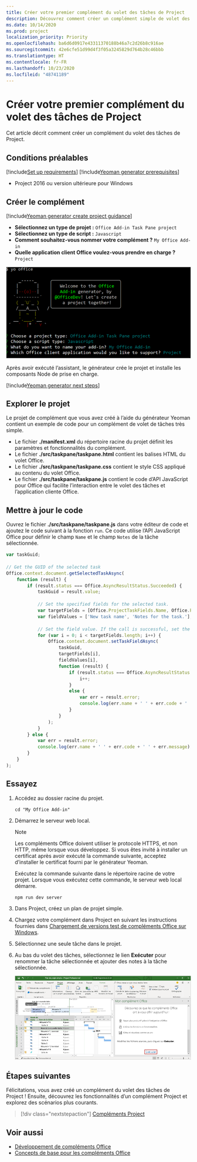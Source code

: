 ```yaml
---
title: Créer votre premier complément du volet des tâches de Project
description: Découvrez comment créer un complément simple de volet des tâches Project à l’aide de l’API JavaScript pour Office.
ms.date: 10/14/2020
ms.prod: project
localization_priority: Priority
ms.openlocfilehash: ba6d6d0917e43311370188b46a7c2d26b8c916ae
ms.sourcegitcommit: 42e6cfe51d99d4f3f05a3245829d764b28c46bbb
ms.translationtype: HT
ms.contentlocale: fr-FR
ms.lasthandoff: 10/23/2020
ms.locfileid: "48741189"
---
```

# <a name="build-your-first-project-task-pane-add-in"></a>Créer votre premier complément du volet des tâches de Project

Cet article décrit comment créer un complément du volet des tâches de Project.

## <a name="prerequisites"></a>Conditions préalables

[!include[Set up requirements](../includes/set-up-dev-environment-beforehand.md)]
[!include[Yeoman generator prerequisites](../includes/quickstart-yo-prerequisites.md)]

- Project 2016 ou version ultérieure pour Windows

## <a name="create-the-add-in"></a>Créer le complément

[!include[Yeoman generator create project guidance](../includes/yo-office-command-guidance.md)]

- **Sélectionnez un type de projet :** `Office Add-in Task Pane project`
- **Sélectionnez un type de script :** `Javascript`
- **Comment souhaitez-vous nommer votre complément ?** `My Office Add-in`
- **Quelle application client Office voulez-vous prendre en charge ?** `Project`

![Capture d’écran des invites et des réponses relatives au générateur Yeoman](../images/yo-office-project.png)

Après avoir exécuté l’assistant, le générateur crée le projet et installe les composants Node de prise en charge.

[!include[Yeoman generator next steps](../includes/yo-office-next-steps.md)]

## <a name="explore-the-project"></a>Explorer le projet

Le projet de complément que vous avez créé à l’aide du générateur Yeoman contient un exemple de code pour un complément de volet de tâches très simple. 

- Le fichier **./manifest.xml** du répertoire racine du projet définit les paramètres et fonctionnalités du complément.
- Le fichier **./src/taskpane/taskpane.html** contient les balises HTML du volet Office.
- Le fichier **./src/taskpane/taskpane.css** contient le style CSS appliqué au contenu du volet Office.
- Le fichier **./src/taskpane/taskpane.js** contient le code d’API JavaScript pour Office qui facilite l’interaction entre le volet des tâches et l’application cliente Office.

## <a name="update-the-code"></a>Mettre à jour le code

Ouvrez le fichier **./src/taskpane/taskpane.js** dans votre éditeur de code et ajoutez le code suivant à la fonction `run`. Ce code utilise l’API JavaScript Office pour définir le champ `Name` et le champ `Notes` de la tâche sélectionnée.

```js
var taskGuid;

// Get the GUID of the selected task
Office.context.document.getSelectedTaskAsync(
    function (result) {
        if (result.status === Office.AsyncResultStatus.Succeeded) {
            taskGuid = result.value;

            // Set the specified fields for the selected task.
            var targetFields = [Office.ProjectTaskFields.Name, Office.ProjectTaskFields.Notes];
            var fieldValues = ['New task name', 'Notes for the task.'];

            // Set the field value. If the call is successful, set the next field.
            for (var i = 0; i < targetFields.length; i++) {
                Office.context.document.setTaskFieldAsync(
                    taskGuid,
                    targetFields[i],
                    fieldValues[i],
                    function (result) {
                        if (result.status === Office.AsyncResultStatus.Succeeded) {
                            i++;
                        }
                        else {
                            var err = result.error;
                            console.log(err.name + ' ' + err.code + ' ' + err.message);
                        }
                    }
                );
            }
        } else {
            var err = result.error;
            console.log(err.name + ' ' + err.code + ' ' + err.message);
        }
    }
);
```

## <a name="try-it-out"></a>Essayez

1. Accédez au dossier racine du projet.

    ```command&nbsp;line
    cd "My Office Add-in"
    ```

2. Démarrez le serveur web local.

    > [!NOTE]
    > Les compléments Office doivent utiliser le protocole HTTPS, et non HTTP, même lorsque vous développez. Si vous êtes invité à installer un certificat après avoir exécuté la commande suivante, acceptez d’installer le certificat fourni par le générateur Yeoman.

    Exécutez la commande suivante dans le répertoire racine de votre projet. Lorsque vous exécutez cette commande, le serveur web local démarre.

    ```command&nbsp;line
    npm run dev server
    ```

3. Dans Project, créez un plan de projet simple.

4. Chargez votre complément dans Project en suivant les instructions fournies dans [Chargement de versions test de compléments Office sur Windows](../testing/create-a-network-shared-folder-catalog-for-task-pane-and-content-add-ins.md).

5. Sélectionnez une seule tâche dans le projet.

6. Au bas du volet des tâches, sélectionnez le lien **Exécuter** pour renommer la tâche sélectionnée et ajouter des notes à la tâche sélectionnée.

    ![Capture d’écran de l’application Project avec le complément du volet des tâches chargé](../images/project-quickstart-addin-1.png)

## <a name="next-steps"></a>Étapes suivantes

Félicitations, vous avez créé un complément du volet des tâches de Project ! Ensuite, découvrez les fonctionnalités d’un complément Project et explorez des scénarios plus courants.

> [!div class="nextstepaction"]
> [Compléments Project](../project/project-add-ins.md)

## <a name="see-also"></a>Voir aussi

- [Développement de compléments Office](../develop/develop-overview.md)
- [Concepts de base pour les compléments Office](../overview/core-concepts-office-add-ins.md)
